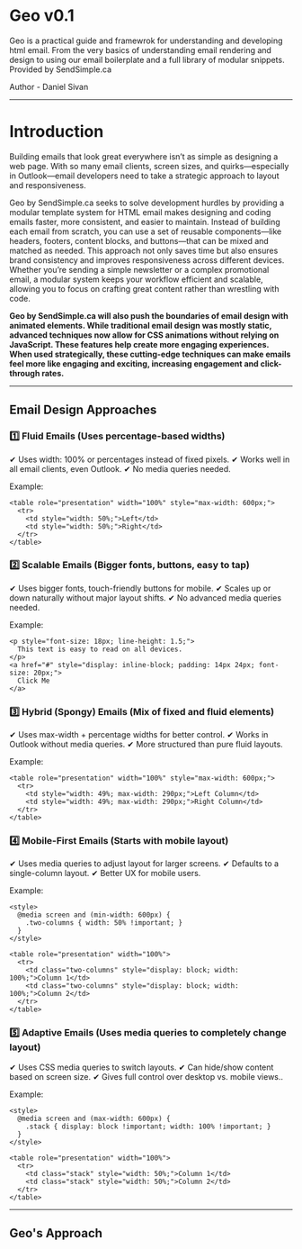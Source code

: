# Geo v0.1
Geo is a practical guide and framewrok for understanding and developing html email. 
From the very basics of understanding email rendering and design to using our email boilerplate and a full library of modular snippets. 
Provided by SendSimple.ca

Author - Daniel Sivan

****************************************************************************************************************************
# Introduction

Building emails that look great everywhere isn’t as simple as designing a web page. With so many email clients, screen sizes, and quirks—especially in Outlook—email developers need to take a strategic approach to layout and responsiveness.

Geo by SendSimple.ca seeks to solve development hurdles by providing a modular template system for HTML email makes designing and coding emails faster, more consistent, and easier to maintain. Instead of building each email from scratch, you can use a set of reusable components—like headers, footers, content blocks, and buttons—that can be mixed and matched as needed. This approach not only saves time but also ensures brand consistency and improves responsiveness across different devices. Whether you’re sending a simple newsletter or a complex promotional email, a modular system keeps your workflow efficient and scalable, allowing you to focus on crafting great content rather than wrestling with code.

**Geo by SendSimple.ca will also push the boundaries of email design with animated elements. While traditional email design was mostly static, advanced techniques now allow for CSS animations without relying on JavaScript. These features help create more engaging experiences. When used strategically, these cutting-edge techniques can make emails feel more like engaging and exciting, increasing engagement and click-through rates.**

****************************************************************************************************************************

## **Email Design Approaches** ##


### 1️⃣ Fluid Emails (Uses percentage-based widths) ###

✔ Uses width: 100% or percentages instead of fixed pixels.
✔ Works well in all email clients, even Outlook.
✔ No media queries needed.

Example: 
```
<table role="presentation" width="100%" style="max-width: 600px;">
  <tr>
    <td style="width: 50%;">Left</td>
    <td style="width: 50%;">Right</td>
  </tr>
</table>
```

### 2️⃣ Scalable Emails (Bigger fonts, buttons, easy to tap) ###

✔ Uses bigger fonts, touch-friendly buttons for mobile.
✔ Scales up or down naturally without major layout shifts.
✔ No advanced media queries needed.

Example: 
```
<p style="font-size: 18px; line-height: 1.5;">
  This text is easy to read on all devices.
</p>
<a href="#" style="display: inline-block; padding: 14px 24px; font-size: 20px;">
  Click Me
</a>
```

### 3️⃣ Hybrid (Spongy) Emails (Mix of fixed and fluid elements) ###

✔ Uses max-width + percentage widths for better control.
✔ Works in Outlook without media queries.
✔ More structured than pure fluid layouts.


Example: 
```
<table role="presentation" width="100%" style="max-width: 600px;">
  <tr>
    <td style="width: 49%; max-width: 290px;">Left Column</td>
    <td style="width: 49%; max-width: 290px;">Right Column</td>
  </tr>
</table>
```

### 4️⃣ Mobile-First Emails (Starts with mobile layout) ###

✔ Uses media queries to adjust layout for larger screens.
✔ Defaults to a single-column layout.
✔ Better UX for mobile users.

Example: 
```
<style>
  @media screen and (min-width: 600px) {
    .two-columns { width: 50% !important; }
  }
</style>

<table role="presentation" width="100%">
  <tr>
    <td class="two-columns" style="display: block; width: 100%;">Column 1</td>
    <td class="two-columns" style="display: block; width: 100%;">Column 2</td>
  </tr>
</table>
```

### 5️⃣ Adaptive Emails (Uses media queries to completely change layout) ###

✔ Uses CSS media queries to switch layouts.
✔ Can hide/show content based on screen size.
✔ Gives full control over desktop vs. mobile views..

Example: 
```
<style>
  @media screen and (max-width: 600px) {
    .stack { display: block !important; width: 100% !important; }
  }
</style>

<table role="presentation" width="100%">
  <tr>
    <td class="stack" style="width: 50%;">Column 1</td>
    <td class="stack" style="width: 50%;">Column 2</td>
  </tr>
</table>
```






****************************************************************************************************************************

## Geo's Approach

